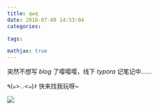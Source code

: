 ```yaml
---
title: qwq
date: 2018-07-08 14:53:04
categories:

tags:

mathjax: true
---
```


突然不想写 $blog$ 了嘤嘤嘤，线下 $typora$ 记笔记中……

٩(๑>◡<๑)۶ 快来找我玩呀~

![](http://images.cnblogs.com/cnblogs_com/milky-w/1226322/o_QQ%e5%9b%be%e7%89%8720180708145529.gif)
